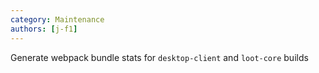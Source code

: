 ```yaml
---
category: Maintenance
authors: [j-f1]
---
```


Generate webpack bundle stats for `desktop-client` and `loot-core` builds
